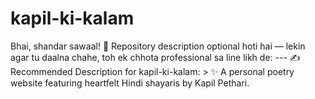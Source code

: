 # kapil-ki-kalam
Bhai, shandar sawaal! 🙌 Repository description optional hoti hai — lekin agar tu daalna chahe, toh ek chhota professional sa line likh de:   ---  ✍️ Recommended Description for kapil-ki-kalam:  > ✨ A personal poetry website featuring heartfelt Hindi shayaris by Kapil Pethari.
